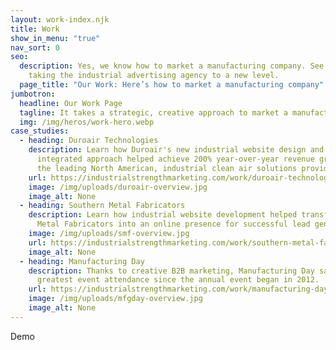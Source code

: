 ```yaml
---
layout: work-index.njk
title: Work
show_in_menu: "true"
nav_sort: 0
seo:
  description: Yes, we know how to market a manufacturing company. See how we’re
    taking the industrial advertising agency to a new level.
  page_title: "Our Work: Here’s how to market a manufacturing company"
jumbotron:
  headline: Our Work Page
  tagline: It takes a strategic, creative approach to market a manufacturing company
  img: /img/heros/work-hero.webp
case_studies:
  - heading: Duroair Technologies
    description: Learn how Duroair's new industrial website design and strategic,
      integrated approach helped achieve 200% year-over-year revenue growth for
      the leading North American, industrial clean air solutions provider.
    url: https://industrialstrengthmarketing.com/work/duroair-technologies/
    image: /img/uploads/duroair-overview.jpg
    image_alt: None
  - heading: Southern Metal Fabricators
    description: L﻿earn how industrial website development helped transform Southern
      Metal Fabricators into an online presence for successful lead generation.
    image: /img/uploads/smf-overview.jpg
    url: https://industrialstrengthmarketing.com/work/southern-metal-fabricators/
    image_alt: None
  - heading: Manufacturing Day
    description: Thanks to creative B2B marketing, Manufacturing Day saw their
      greatest event attendance since the annual event began in 2012.
    url: https://industrialstrengthmarketing.com/work/manufacturing-day/
    image: /img/uploads/mfgday-overview.jpg
    image_alt: None
---
```

Demo